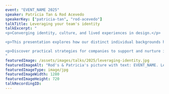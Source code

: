 ```yaml
---
event: "EVENT_NAME 2025"
speaker: Patricia Tan & Rod Acevedo
speakerKey: ["patricia-tan", "rod-acevedo"]
talkTitle: Leveraging your team's identity
talkExcerpt: "  
<p>Converging identity, culture, and lived experiences in design.</p> 

<p>This presentation explores how our distinct individual backgrounds have shaped our careers in design and tech, from the challenges we've faced to the different ways we've overcome them. We'll share our personal stories, shedding light on the unique issues and frustrations immigrants encounter, and how we've transformed our cultural backgrounds into professional strengths.</p> 

<p>Discover practical strategies for companies to support and nurture immigrant talent, tapping into the diverse perspectives that drive innovation. Join us for an inspiring look at design through an immigrant's lens, and gain actionable insights to create a more inclusive, creative workplace that harnesses the power of cultural diversity.</p>
"
featuredImage: /assets/images/talks/2025/leveraging-identity.jpg
featuredImageAlt: "Rod's & Patricia's picture with text: EVENT_NAME. Leveraging your team's identity. A talk by Patricia Tan, Senior Product Designer & Rod Acevedo, Design Lead @ RUSH Digital"
featuredImageType: image/jpg
featuredImageWidth: 1280
featuredImageHeight: 720
talkRecordingID:
---
```

